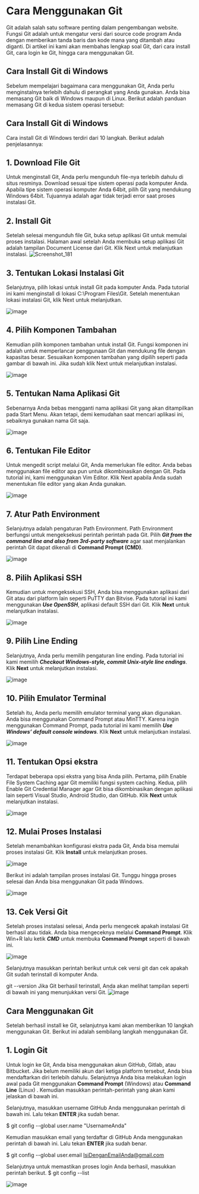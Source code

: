 # Cara Menggunakan Git
Git adalah salah satu software penting dalam pengembangan website. Fungsi Git adalah untuk mengatur versi dari source code program Anda dengan memberikan tanda baris dan kode mana yang ditambah atau diganti. Di artikel ini kami akan membahas lengkap soal Git, dari cara install Git, cara login ke Git, hingga cara menggunakan Git.
## Cara Install Git di Windows
Sebelum mempelajari bagaimana cara menggunakan Git, Anda perlu menginstalnya terlebih dahulu di perangkat yang Anda gunakan. Anda bisa memasang Git baik di Windows maupun di Linux. Berikut adalah panduan memasang Git di kedua sistem operasi tersebut:

## Cara Install Git di Windows
Cara install Git di Windows terdiri dari 10 langkah. Berikut adalah penjelasannya:

## 1. Download File Git
Untuk menginstall Git, Anda perlu mengunduh file-nya terlebih dahulu di situs resminya. Download sesuai tipe sistem operasi pada komputer Anda. Apabila tipe sistem operasi komputer Anda 64bit,  pilih Git yang mendukung Windows 64bit. Tujuannya adalah agar tidak terjadi error saat proses instalasi Git.

## 2. Install Git
Setelah selesai mengunduh file Git, buka setup aplikasi Git untuk memulai proses instalasi. Halaman awal setelah Anda membuka setup aplikasi Git adalah tampilan Document License dari Git. Klik Next untuk melanjutkan instalasi.
![Screenshot_181](https://user-images.githubusercontent.com/72786548/95837339-b4720d80-0d6a-11eb-9e1e-63ab3f584ba9.png)

## 3. Tentukan Lokasi Instalasi Git
Selanjutnya, pilih lokasi untuk install Git pada komputer Anda. Pada tutorial ini kami menginstall di lokasi C:\Program Files\Git. Setelah menentukan lokasi instalasi Git, klik Next untuk melanjutkan.

![image](https://user-images.githubusercontent.com/72786548/95966612-8c9bac00-0e35-11eb-80e3-1c0ca43d35af.png)

## 4. Pilih Komponen Tambahan
Kemudian pilih komponen tambahan untuk install Git. Fungsi komponen ini adalah untuk memperlancar penggunaan Git dan mendukung file dengan kapasitas besar. Sesuaikan komponen tambahan yang dipilih seperti pada gambar di bawah ini. Jika sudah klik Next untuk melanjutkan instalasi.

![image](https://user-images.githubusercontent.com/72786548/96060234-25740b00-0eba-11eb-9674-1bc9e0f69f52.png)

## 5. Tentukan Nama Aplikasi Git
Sebenarnya Anda bebas mengganti nama aplikasi Git yang akan ditampilkan pada Start Menu. Akan tetapi, demi kemudahan saat mencari aplikasi ini, sebaiknya gunakan nama Git saja.

![image](https://user-images.githubusercontent.com/72786548/96060273-3886db00-0eba-11eb-9b64-634fc72469e2.png)

## 6. Tentukan File Editor
Untuk mengedit script melalui Git, Anda memerlukan file editor. Anda bebas menggunakan file editor apa pun untuk dikombinasikan dengan Git. Pada tutorial ini, kami menggunakan Vim Editor. Klik Next apabila Anda sudah menentukan file editor yang akan Anda gunakan.

![image](https://user-images.githubusercontent.com/72786548/96061433-66215380-0ebd-11eb-9384-66bc05c531c4.png)

## 7. Atur Path Environment
Selanjutnya adalah pengaturan Path Environment. Path Environment berfungsi untuk mengeksekusi perintah perintah pada Git. Pilih **_Git from the command line and also from 3rd-party software_** agar saat menjalankan perintah Git dapat dikenali di **Command Prompt (CMD)**.

![image](https://user-images.githubusercontent.com/72786548/96061488-8c46f380-0ebd-11eb-885b-a64505f5b0d7.png)

## 8. Pilih Aplikasi SSH
Kemudian untuk mengeksekusi SSH, Anda bisa menggunakan aplikasi dari Git atau  dari platform lain seperti PuTTY dan Bitvise. Pada tutorial ini kami menggunakan **_Use OpenSSH_**, aplikasi default SSH dari Git. Klik **Next** untuk melanjutkan instalasi.

![image](https://user-images.githubusercontent.com/72786548/96061542-b8627480-0ebd-11eb-839b-0e140b1679f7.png)

## 9. Pilih Line Ending
Selanjutnya, Anda perlu memilih pengaturan line ending. Pada tutorial ini kami memilih **_Checkout Windows-style, commit Unix-style line endings_**. Klik **Next** untuk melanjutkan instalasi.

![image](https://user-images.githubusercontent.com/72786548/96062441-e0eb6e00-0ebf-11eb-9755-9ee15aacaa77.png)

## 10. Pilih Emulator Terminal
Setelah itu, Anda perlu memilih emulator terminal yang akan digunakan. Anda bisa menggunakan Command Prompt atau MinTTY. Karena ingin menggunakan Command Prompt, pada tutorial ini kami memilih **_Use Windows’ default console windows_**. Klik **Next** untuk melanjutkan instalasi.

![image](https://user-images.githubusercontent.com/72786548/96062469-f2cd1100-0ebf-11eb-8b0d-873748716470.png)

## 11. Tentukan Opsi ekstra
Terdapat beberapa opsi ekstra yang bisa Anda pilih. Pertama, pilih Enable File System Caching agar Git memiliki fungsi system caching. Kedua, pilih Enable Git Credential Manager agar Git bisa dikombinasikan dengan aplikasi lain seperti Visual Studio, Android Studio, dan GitHub. Klik **Next** untuk melanjutkan instalasi.

![image](https://user-images.githubusercontent.com/72786548/96073074-ddf87980-0ecf-11eb-9679-fb386260aa9f.png)

## 12. Mulai Proses Instalasi
Setelah menambahkan konfigurasi ekstra pada Git, Anda bisa memulai proses instalasi Git. Klik **Install** untuk melanjutkan proses.

![image](https://user-images.githubusercontent.com/72786548/96073104-f072b300-0ecf-11eb-911d-263380839a23.png)

Berikut ini adalah tampilan proses instalasi Git. Tunggu hingga proses selesai dan Anda bisa menggunakan Git pada Windows.

![image](https://user-images.githubusercontent.com/72786548/96073587-edc48d80-0ed0-11eb-8c14-629601126ca8.png)

## 13. Cek Versi Git
Setelah proses instalasi selesai, Anda perlu mengecek apakah instalasi Git berhasil atau tidak. Anda bisa mengeceknya melalui **Command Prompt**. Klik Win+R lalu ketik **_CMD_** untuk membuka **Command Prompt** seperti di bawah ini.

![image](https://user-images.githubusercontent.com/72786548/96074172-392b6b80-0ed2-11eb-975c-ebc256eca7ae.png)

Selanjutnya masukkan perintah berikut untuk cek versi git dan cek apakah Git sudah terinstall di komputer Anda.

git --version
Jika Git berhasil terinstall, Anda akan melihat tampilan seperti di bawah ini yang menunjukkan versi Git.
![image](https://user-images.githubusercontent.com/72786548/96074206-5102ef80-0ed2-11eb-8b08-4b7640522b15.png)


## Cara Menggunakan Git
Setelah berhasil install ke Git, selanjutnya kami akan memberikan 10 langkah menggunakan Git. Berikut ini adalah sembilang langkah menggunakan Git.

## 1. Login Git
Untuk login ke Git, Anda bisa menggunakan akun GitHub, Gitlab, atau Bitbucket. Jika belum memiliki akun dari ketiga platform tersebut, Anda bisa mendaftarkan diri terlebih dahulu. Selanjutnya Anda bisa melakukan login awal pada Git  menggunakan **Command Prompt**  (Windows) atau **Command Line** (Linux) . Kemudian masukkan perintah-perintah yang akan kami jelaskan di bawah ini.

Selanjutnya, masukkan username GitHub Anda menggunakan perintah di bawah ini. Lalu tekan **ENTER** jika sudah benar.

$ git config --global user.name "UsernameAnda"

Kemudian masukkan email yang terdaftar di GitHub Anda menggunakan perintah di bawah  ini. Lalu tekan **ENTER** jika sudah benar.

$ git config --global user.email IsiDenganEmailAnda@gmail.com

Selanjutnya untuk memastikan proses login Anda berhasil, masukkan perintah berikut.
$ git config --list

![image](https://user-images.githubusercontent.com/72786548/96129126-6f8fd780-0f20-11eb-9be3-77a6831777b8.png)


